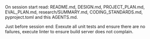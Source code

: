 On session start read: README.md, DESIGN.md, PROJECT_PLAN.md, EVAL_PLAN.md, research/SUMMARY.md, CODING_STANDARDS.md, pyproject.toml and this AGENTS.md.

Just before session end: Exexute all unit tests and ensure there are no failures, execute linter to ensure build server does not complain.
